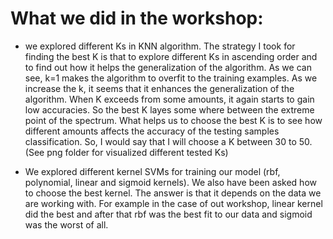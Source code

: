# What we did in the workshop:

* we explored different Ks in KNN algorithm. The strategy I took for finding the best K is that to explore different Ks in ascending order and to find out how it helps the generalization of the algorithm. As we can see, k=1 makes the algorithm to overfit to the training examples. As we increase the k, it seems that it enhances the generalization of the algorithm. When K exceeds from some amounts, it again starts to gain low accuracies. So the best K layes some where between the extreme point of the spectrum. What helps us to choose the best K is to see how different amounts affects the accuracy of the testing samples classification.
So, I would say that I will choose a K between 30 to 50. (See png folder for visualized different tested Ks)

* We explored different kernel SVMs for training our model (rbf, polynomial, linear and sigmoid kernels). We also have been asked how to choose the best kernel. The answer is that it depends on the data we are working with. For example in the case of out workshop, linear kernel did the best and after that rbf was the best fit to our data and sigmoid was the worst of all.


